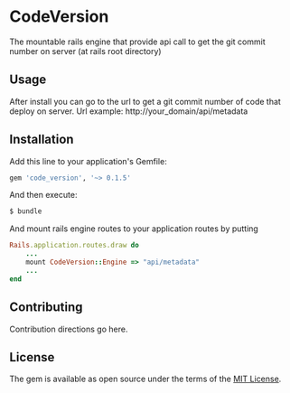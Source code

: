 # CodeVersion
The mountable rails engine that provide api call to get the git commit number on server (at rails root directory)

## Usage
After install you can go to the url to get a git commit number of code that deploy on server.
Url example: http://your_domain/api/metadata

## Installation
Add this line to your application's Gemfile:

```ruby
gem 'code_version', '~> 0.1.5'
```

And then execute:
```bash
$ bundle
```

And mount rails engine routes to your application routes by putting
```ruby
Rails.application.routes.draw do
	...
	mount CodeVersion::Engine => "api/metadata"
	...
end
```


## Contributing
Contribution directions go here.

## License
The gem is available as open source under the terms of the [MIT License](http://opensource.org/licenses/MIT).
